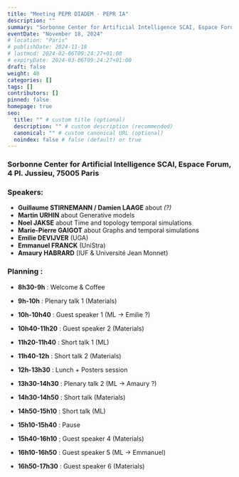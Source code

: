 ```yaml
---
title: "Meeting PEPR DIADEM - PEPR IA"
description: ""
summary: "Sorbonne Center for Artificial Intelligence SCAI, Espace Forum, 4 Pl. Jussieu, 75005 Paris"
eventDate: "November 18, 2024"
# location: "Paris"
# publishDate: 2024-11-18
# lastmod: 2024-02-06T09:24:27+01:00
# expiryDate: 2024-03-06T09:24:27+01:00
draft: false
weight: 40
categories: []
tags: []
contributors: []
pinned: false
homepage: true
seo:
  title: "" # custom title (optional)
  description: "" # custom description (recommended)
  canonical: "" # custom canonical URL (optional)
  noindex: false # false (default) or true
---
```


### Sorbonne Center for Artificial Intelligence SCAI, Espace Forum, 4 Pl. Jussieu, 75005 Paris

### Speakers:

- **Guillaume STIRNEMANN / Damien LAAGE** about *(?)*
- **Martin URHIN** about Generative models
- **Noel JAKSE** about Time and topology temporal simulations
- **Marie-Pierre GAIGOT** about Graphs and temporal simulations
- **Emilie DEVIJVER** (UGA)
- **Emmanuel FRANCK** (UniStra)
- **Amaury HABRARD** (IUF & Université Jean Monnet)

### Planning :

- **8h30-9h** : Welcome & Coffee

- **9h-10h** : Plenary talk 1 (Materials)
- **10h-10h40** : Guest speaker 1 (ML -> Emilie ?)
- **10h40-11h20** : Guest speaker 2 (Materials)
- **11h20-11h40** : Short talk 1 (ML)
- **11h40-12h** : Short talk 2 (Materials)

- **12h-13h30** : Lunch + Posters session

- **13h30-14h30** : Plenary talk 2 (ML -> Amaury ?)
- **14h30-14h50** : Short talk  (Materials)
- **14h50-15h10** : Short talk (ML)

- **15h10-15h40** : Pause

- **15h40-16h10** ; Guest speaker 4 (Materials)
- **16h10-16h50** : Guest speaker 5 (ML -> Emmanuel)
- **16h50-17h30** : Guest speaker 6 (Materials)

<br/>
